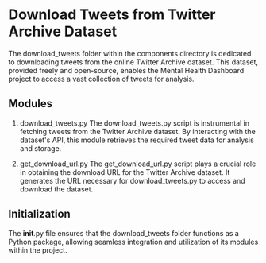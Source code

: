 # Download Tweets from Twitter Archive Dataset
The download_tweets folder within the components directory is dedicated to downloading tweets from the online Twitter Archive dataset. This dataset, provided freely and open-source, enables the Mental Health Dashboard project to access a vast collection of tweets for analysis.

## Modules
1. download_tweets.py
The download_tweets.py script is instrumental in fetching tweets from the Twitter Archive dataset. By interacting with the dataset's API, this module retrieves the required tweet data for analysis and storage.

2. get_download_url.py
The get_download_url.py script plays a crucial role in obtaining the download URL for the Twitter Archive dataset. It generates the URL necessary for download_tweets.py to access and download the dataset.

## Initialization
The __init__.py file ensures that the download_tweets folder functions as a Python package, allowing seamless integration and utilization of its modules within the project.
